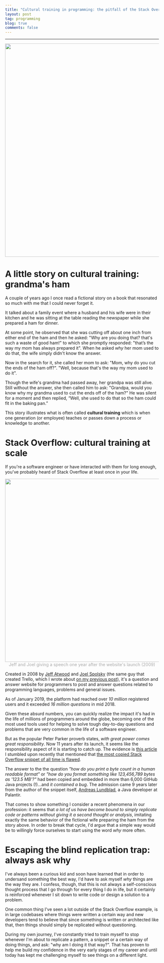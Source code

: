 ```yaml
---
title: "Cultural training in programming: the pitfall of the Stack Overflow phenomenon"
layout: post
tag: programming
blog: true
comments: false
---
```


------------------------------------

<div style="text-align:center" markdown="1">
<img src="https://user-images.githubusercontent.com/6345197/70920688-9ae82400-1fe8-11ea-9ecb-f927c4232d71.png" width="699" class="img-responsive center-block" />
</div>

# A little story on cultural training: grandma's ham

A couple of years ago I once read a fictional story on a book that resonated so much with me that I could never forget it. 

It talked about a family event where a husband and his wife were in their kitchen and he was sitting at the table reading the newspaper while she prepared a ham for dinner. 

At some point, he observed that she was cutting off about one inch from either end of the ham and then he asked: "Why are you doing that? that's such a waste of good ham!" to which she promptly responded: "that’s the way my mom has always prepared it". When he asked *why* her mom used to do that, the wife simply didn't know the answer.

Now in the search for it, she called her mom to ask: "Mom, why do you cut the ends of the ham off?". "Well, because that's the way my mom used to do it".

Though the wife's grandma had passed away, her grandpa was still alive. Still without the answer, she then called him to ask: "Grandpa, would you know why my grandma used to cut the ends off of the ham?" He was silent for a moment and then replied, “Well, she used to do that so the ham could fit in the baking pan.”

This story illustrates what is often called **cultural training** which is when one generation (or employee) teaches or passes down a process or knowledge to another. 

# Stack Overflow: cultural training at scale

If you're a software engineer or have interacted with them for long enough, you've probably heard of Stack Overflow at least once in your life.

<div style="text-align:center" markdown="1">
<img src="https://user-images.githubusercontent.com/6345197/70921763-8dcc3480-1fea-11ea-951a-0c1abed6ad43.jpeg" width="600" class="img-responsive center-block" />
<div style="text-align:center" markdown="1">
<span style="color:#aaa;">Jeff and Joel giving a speech one year after the website's launch (2009)</span>
</div>
</div>


Created in 2008 by <a href="https://en.wikipedia.org/wiki/Jeff_Atwood" target="_blank">Jeff Atwood</a> and <a href="https://en.wikipedia.org/wiki/Joel_Spolsky" target="_blank">Joel Spolsky</a> (the same guy that created Trello, which I wrote about <a href="https://toribeiro.com/taking-your-trello-board-to-the-next-level-essential-plugins-to-boost-its-power/" target="_blank">on my previous post</a>), it's a question and answer website for programmers to post and answer questions related to programming languages, problems and general issues.

As of January 2019, the platform had reached over *10 million* registered users and it exceeded *16 million questions* in mid 2018.

Given these absurd numbers, you can quickly realize the impact it's had in the life of millions of programmers around the globe, becoming one of the most used tools used for helping to solve tough day-to-day questions and problems that are very common in the life of a software engineer.

But as the popular Peter Parker proverb states, *with great power comes great responsibility*. Now 11 years after its launch, it seems like the responsibility aspect of it is starting to catch up. The evidence is <a href="https://www.zdnet.com/article/the-most-copied-stackoverflow-java-code-snippet-contains-a-bug/" target="_blank">this article</a> I stumbled upon recently that mentioned that <a href="https://programming.guide/worlds-most-copied-so-snippet.html" target="_blank">the most copied Stack Overflow snippet of all time is flawed</a>.

The answer to the the question *"how do you print a byte count in a human readable format"* or *"how do you format something like 123,456,789 bytes as '123.5 MB'?"* had been copied and embedded in more than 6,000 GitHub Java projects (!)...and *it contained a bug*. The admission came 9 years later from the author of the snippet itself, <a href="https://aioo.be/" target="_blank">Andreas Lundblad</a>, a Java developer at Palantir.

That comes to show something I consider a recent phenomena in our profession: it seems that *a lot of us have become bound to simply replicate code or patterns without giving it a second thought or analysis*, imitating exactly the same behavior of the fictional wife preparing the ham from the story above. In order to break that cycle, I'd argue that a simple way would be to willingly force ourselves to start using the word *why* more often.

# Escaping the blind replication trap: always ask why

I've always been a curious kid and soon have learned that in order to undersand something the best way, I'd have to ask myself *why* things are the way they are. I confess, though, that this is not always a self-conscious thought process that I go through for every thing I do in life, but it certainly is reinforced whenever I sit down to write code or design a solution to a problem. 

One common thing I've seen a lot outside of the Stack Overflow example, is in large codebases where things were written a certain way and new developers tend to believe that since something is written or architected like that, then things should simply be replicated without questioning. 

During my own journey, I've constantly tried to train myself to stop whenever I'm about to replicate a pattern, a snippet or a certain way of doing things, and ask: "why am I doing it that way?". That has proven to help me build my confidence in the very early stages of my career and until today has kept me challenging myself to see things on a different light.